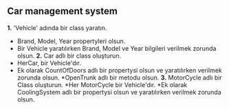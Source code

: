 ## Car management system

**1.** 'Vehicle' adında bir class yaratın.
* Brand, Model, Year propertyleri olsun.
* Bir Vehicle yaratılırken Brand, Model ve Year bilgileri verilmek zorunda olsun.
**2.** Car adlı bir class oluşturun.
* HerCar, bir Vehicle'dır.
* Ek olarak CountOfDoors adlı bir propertysi olsun ve yaratılırken verilmek zorunda olsun.
*OpenTrunk adlı bir metodu olsun.
**3.** MotorCycle adlı bir Class oluşturun.
*Her MotorCycle bir Vehicle'dır.
*Ek olarak CoolingSystem adlı bir propertysi olsun ve yaratılırken verilmek zorunda olsun.
